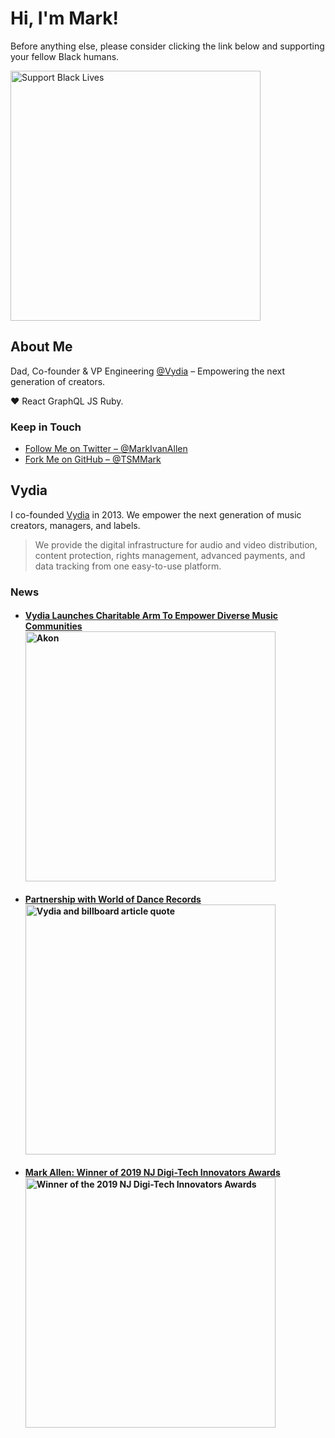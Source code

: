 <h1>Hi, I'm Mark!</h1>

Before anything else, please consider clicking the link below and supporting your fellow Black humans.

<a href="https://blacklivesmatters.carrd.co">
  <img
    width="400"
    alt="Support Black Lives"
    src="https://www.aidsmap.com/sites/default/files/styles/aidsmap_medium_crop/public/2020-06/2000x1300%20aidsmap-BLM.png?itok=s-xlM96r"
  />
</a>

<h2>About Me</h2>

Dad, Co-founder & VP Engineering <a href="https://github.com/Vydia">@Vydia</a> – Empowering the next generation of creators.

❤️ React GraphQL JS Ruby.

<h3>Keep in Touch</h3>
<ul>
  <li>
    <a href="https://twitter.com/MarkIvanAllen">
      Follow Me on Twitter – @MarkIvanAllen
    </a>
  </li>
  <li>
    <a href="https://github.com/TSMMark">
      Fork Me on GitHub – @TSMMark
    </a>
  </li>
</ul>

<h2>
  Vydia
</h2>

I co-founded <a href="https://vydia.com">Vydia</a> in 2013. We empower the next generation of music creators, managers, and labels.

> We provide the digital infrastructure for audio and video distribution, content protection, rights management, advanced payments, and data tracking from one easy-to-use platform.

<h3>
  News
</h3>

<ul>
  <li>
    <h4>
      <a
        href="https://www.forbes.com/sites/andreazarczynski/2020/07/10/vydia-launches-charitable-arm-to-empower-diverse-music-communities/#4c9175c34f5e"
        target="_blank"
        rer="noopener noreferrer"
      >
        Vydia Launches Charitable Arm To Empower Diverse Music Communities
        <img
          width="400"
          alt="Akon"
          src="https://specials-images.forbesimg.com/imageserve/a6b4af91c152472494f4c12eca08971a/960x0.jpg?fit=scale"
        />
      </a>
    </h4>
  </li>

  <li>
    <h4>
      <a
        href="https://www.forbes.com/sites/andreazarczynski/2020/07/10/vydia-launches-charitable-arm-to-empower-diverse-music-communities/#4c9175c34f5e"
        target="_blank"
        rer="noopener noreferrer"
      >
        Partnership with World of Dance Records
        <img
          width="400"
          alt="Vydia and billboard article quote"
          src="https://pbs.twimg.com/media/EiyX8QtVoAAf45Z?format=jpg&name=4096x4096"
        />
      </a>
    </h4>
  </li>

  <li>
    <h4>
      <a
        href="https://njbiz.com/event/njdigitech/"
        target="_blank"
        rer="noopener noreferrer"
      >
        Mark Allen: Winner of 2019 NJ Digi-Tech Innovators Awards
        <img
          width="400"
          alt="Winner of the 2019 NJ Digi-Tech Innovators Awards"
          src="https://njbiz.com/files/2018/12/DigiTechLogo-01.jpg"
        />
      </a>
    </h4>
  </li>
</ul>
